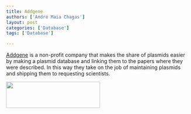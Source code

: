 ```yaml
---
title: Addgene
authors: ['André Maia Chagas']
layout: post
categories: ['Database']
tags: ['Database']

---
```





[Addgene](http://www.addgene.org/) is a non-profit company that makes the share of plasmids easier by making a plasmid database and linking them to the papers where they were described. In this way they take on the job of maintaining plasmids and shipping them to requesting scientists.

<img class="alignnone" src="https://i0.wp.com/www.addgene.org/static/images/home/logo.png?resize=256%2C72" alt="" width="256" height="72" data-recalc-dims="1" />
